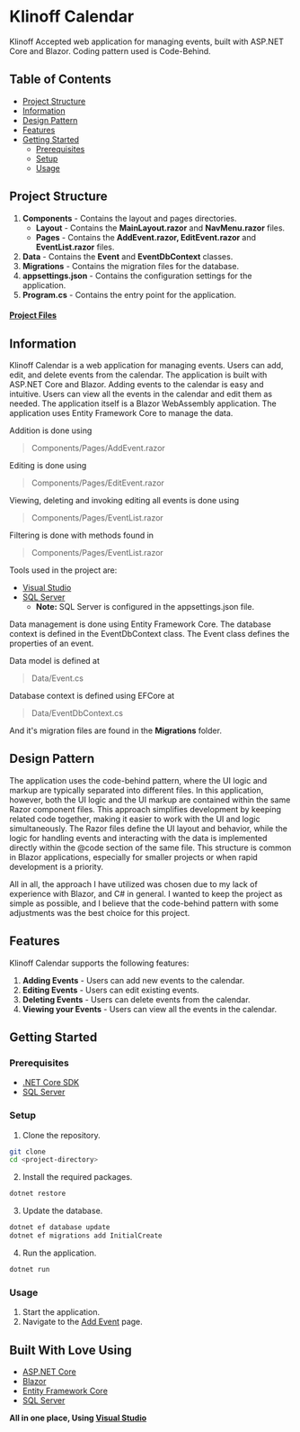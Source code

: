 # Klinoff Calendar

Klinoff Accepted web application for managing events, built with ASP.NET Core and Blazor. Coding pattern used is Code-Behind.

## Table of Contents

- [Project Structure](#project-structure)
- [Information](#information)
- [Design Pattern](#design-pattern)
- [Features](#features)
- [Getting Started](#getting-started)
    - [Prerequisites](#prerequisites)
    - [Setup](#setup)
    - [Usage](#usage)

## Project Structure

1. **Components** - Contains the layout and pages directories.
    - **Layout** - Contains the **MainLayout.razor** and **NavMenu.razor** files.
    - **Pages** - Contains the **AddEvent.razor, EditEvent.razor** and **EventList.razor** files.
2. **Data** - Contains the **Event** and **EventDbContext** classes.
3. **Migrations** - Contains the migration files for the database.
4. **appsettings.json** - Contains the configuration settings for the application.
5. **Program.cs** - Contains the entry point for the application.

#### [Project Files](ProjectFiles.md)

## Information

Klinoff Calendar is a web application for managing events. Users can add, edit, and delete events from the calendar. The application is built with ASP.NET Core and Blazor.
Adding events to the calendar is easy and intuitive. Users can view all the events in the calendar and edit them as needed. The application itself is a Blazor WebAssembly application. The application uses Entity Framework Core to manage the data.

Addition is done using
> Components/Pages/AddEvent.razor

Editing is done using
> Components/Pages/EditEvent.razor

Viewing, deleting and invoking editing all events is done using
> Components/Pages/EventList.razor

Filtering is done with methods found in
> Components/Pages/EventList.razor

Tools used in the project are:
- [Visual Studio](https://visualstudio.microsoft.com/)
- [SQL Server](https://www.microsoft.com/en-us/sql-server/sql-server-downloads)
    - **Note:** SQL Server is configured in the appsettings.json file.

Data management is done using Entity Framework Core. The database context is defined in the EventDbContext class. The Event class defines the properties of an event.

Data model is defined at
> Data/Event.cs

Database context is defined using EFCore at
> Data/EventDbContext.cs

And it's migration files are found in the **Migrations** folder.

## Design Pattern

The application uses the code-behind pattern, where the UI logic and markup are typically separated into different files. In this application, however, both the UI logic and the UI markup are contained within the same Razor component files. This approach simplifies development by keeping related code together, making it easier to work with the UI and logic simultaneously. The Razor files define the UI layout and behavior, while the logic for handling events and interacting with the data is implemented directly within the @code section of the same file. This structure is common in Blazor applications, especially for smaller projects or when rapid development is a priority.

All in all, the approach I have utilized was chosen due to my lack of experience with Blazor, and C# in general. I wanted to keep the project as simple as possible, and I believe that the code-behind pattern with some adjustments was the best choice for this project.

## Features

Klinoff Calendar supports the following features:

1. **Adding Events** - Users can add new events to the calendar.
2. **Editing Events** - Users can edit existing events.
3. **Deleting Events** - Users can delete events from the calendar.
4. **Viewing your Events** - Users can view all the events in the calendar.

## Getting Started

### Prerequisites

- [.NET Core SDK](https://dotnet.microsoft.com/download)
- [SQL Server](https://www.microsoft.com/en-us/sql-server/sql-server-downloads)

### Setup

1. Clone the repository.
```bash	
git clone
cd <project-directory>
```

2. Install the required packages.
```bash
dotnet restore
```

3. Update the database.
```bash
dotnet ef database update
dotnet ef migrations add InitialCreate
```

4. Run the application.
```bash
dotnet run
```

### Usage

1. Start the application.
2. Navigate to the [Add Event](https://localhost:7047/) page.

## Built With Love Using

- [ASP.NET Core](https://dotnet.microsoft.com/apps/aspnet)
- [Blazor](https://dotnet.microsoft.com/apps/aspnet/web-apps/blazor)
- [Entity Framework Core](https://docs.microsoft.com/en-us/ef/core/)
- [SQL Server](https://www.microsoft.com/en-us/sql-server/sql-server-downloads)

**All in one place, Using [Visual Studio](https://visualstudio.microsoft.com/)**